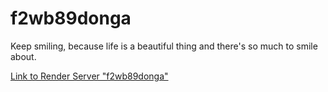 # f2wb89donga

Keep smiling, because life is a beautiful thing and there's so much to smile about. 

[Link to Render Server "f2wb89donga"](https://f2wb89donga.onrender.com)
